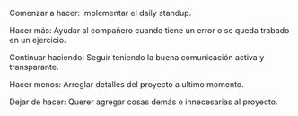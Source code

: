 Comenzar a hacer: Implementar el daily standup.

Hacer más: Ayudar al compañero cuando tiene un error o se queda trabado en un ejercicio.

Continuar haciendo: Seguir teniendo la buena comunicación activa y transparante.

Hacer menos: Arreglar detalles del proyecto a ultimo momento.

Dejar de hacer: Querer agregar cosas demás o innecesarias al proyecto.
